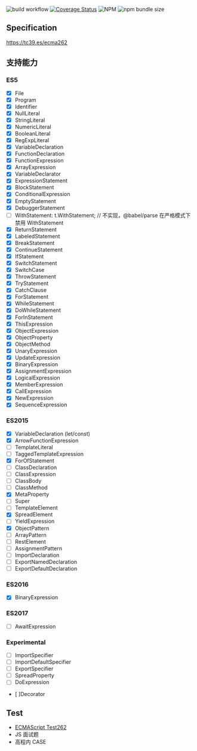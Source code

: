 ![build workflow](https://github.com/ximing/jsvm2/actions/workflows/build.yml/badge.svg)
[![Coverage Status](https://coveralls.io/repos/github/ximing/jsvm2/badge.svg?branch=master)](https://coveralls.io/github/ximing/jsvm2?branch=master)
![NPM](https://img.shields.io/npm/l/jsvm2?style=flat-square)
![npm bundle size](https://img.shields.io/bundlephobia/min/jsvm2?style=flat-square)

## Specification

https://tc39.es/ecma262

## 支持能力

### ES5

- [x] File
- [x] Program
- [x] Identifier
- [x] NullLiteral
- [x] StringLiteral
- [x] NumericLiteral
- [x] BooleanLiteral
- [x] RegExpLiteral
- [x] VariableDeclaration
- [x] FunctionDeclaration
- [x] FunctionExpression
- [x] ArrayExpression
- [x] VariableDeclarator
- [x] ExpressionStatement
- [x] BlockStatement
- [x] ConditionalExpression
- [x] EmptyStatement
- [x] DebuggerStatement
- [ ] WithStatement: t.WithStatement; // 不实现，@babel/parse 在严格模式下禁用 WithStatement
- [x] ReturnStatement
- [x] LabeledStatement
- [x] BreakStatement
- [x] ContinueStatement
- [x] IfStatement
- [x] SwitchStatement
- [x] SwitchCase
- [x] ThrowStatement
- [x] TryStatement
- [x] CatchClause
- [x] ForStatement
- [x] WhileStatement
- [x] DoWhileStatement
- [x] ForInStatement
- [x] ThisExpression
- [x] ObjectExpression
- [x] ObjectProperty
- [x] ObjectMethod
- [x] UnaryExpression
- [x] UpdateExpression
- [x] BinaryExpression
- [x] AssignmentExpression
- [x] LogicalExpression
- [x] MemberExpression
- [x] CallExpression
- [x] NewExpression
- [x] SequenceExpression

### ES2015

- [x] VariableDeclaration (let/const)
- [x] ArrowFunctionExpression
- [ ] TemplateLiteral
- [ ] TaggedTemplateExpression
- [x] ForOfStatement
- [ ] ClassDeclaration
- [ ] ClassExpression
- [ ] ClassBody
- [ ] ClassMethod
- [x] MetaProperty
- [ ] Super
- [ ] TemplateElement
- [x] SpreadElement
- [ ] YieldExpression
- [x] ObjectPattern
- [ ] ArrayPattern
- [ ] RestElement
- [ ] AssignmentPattern
- [ ] ImportDeclaration
- [ ] ExportNamedDeclaration
- [ ] ExportDefaultDeclaration

### ES2016

- [x] BinaryExpression

### ES2017

- [ ] AwaitExpression

### Experimental

- [ ] ImportSpecifier
- [ ] ImportDefaultSpecifier
- [ ] ExportSpecifier
- [ ] SpreadProperty
- [ ] DoExpression
- [ ]Decorator

## Test

- [ECMAScript Test262](http://test262.ecmascript.org/)
- JS 面试题
- 高程内 CASE
